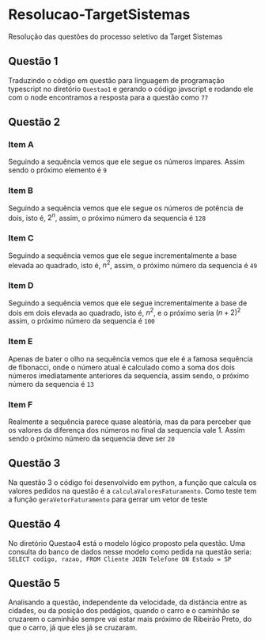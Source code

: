 # Resolucao-TargetSistemas
Resolução das questões do processo seletivo da Target Sistemas

## Questão 1
Traduzindo o código em questão para linguagem de programação typescript no diretório `Questao1` e gerando o código javscript e rodando ele com o node encontramos a resposta para a questão como `77`

## Questão 2

### Item A
Seguindo a sequência vemos que ele segue os números ímpares. Assim sendo o próximo elemento é `9`

### Item B
Seguindo a sequência vemos que ele segue os números de potência de dois, isto é, $2^n$, assim, o 
próximo número da sequencia é `128`

### Item C
Seguindo a sequência vemos que ele segue incrementalmente a base elevada ao quadrado, isto é, $n^2$, assim, o próximo número da sequencia é `49`

### Item D
Seguindo a sequência vemos que ele segue incrementalmente a base de dois em dois elevada ao quadrado, isto é, $n^2$, e o próximo seria $(n+2)^2$ assim, o próximo número da sequencia é `100`

### Item E
Apenas de bater o olho na sequência vemos que ele é a famosa sequência de fibonacci, onde o número
atual é calculado como a soma dos dois números imediatamente anteriores da sequencia, assim sendo, 
o próximo número da sequencia é `13`

### Item F
Realmente a sequência parece quase aleatória, mas da para perceber que os valores da diferença dos números no final da sequencia vale 1. Assim sendo o próximo número da sequencia deve ser `20`  

## Questão 3
Na questão 3 o código foi desenvolvido em python, a função que calcula os valores pedidos na questão é a `calculaValoresFaturamento`. Como teste tem a função `geraVetorFaturamento` para gerrar um vetor de teste

## Questão 4
No diretório Questao4 está o modelo lógico proposto pela questão. Uma consulta do banco de dados nesse modelo como pedida na questão seria:
`SELECT codigo, razao, FROM Cliente JOIN Telefone ON Estado = SP`

## Questão 5
Analisando a questão, independente da velocidade, da distância entre as cidades, ou da posição dos pedágios, quando o carro e o caminhão se cruzarem o caminhão sempre vai estar mais próximo de Ribeirão Preto, do que o carro, já que eles já se cruzaram.